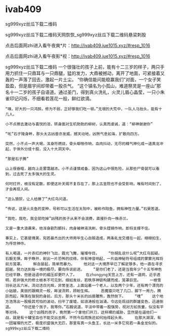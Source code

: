 # ivab409
sg999xyz丝瓜下载二维码

sg999xyz丝瓜下载二维码天网恢恢_sg999xyz丝瓜下载二维码悬梁刺股

点击后面网zhi进入看午夜爽*片：http://ivab409.jue1015.xyz/#resp_1016

点击后面网zhi进入看午夜影*视：http://ivab409.jue1015.xyz/#resp_1016

sg999xyz丝瓜下载二维码    一个很强壮的孩子上前，能有十二三岁的样子，两只手用力抓住一只鼎耳与一只鼎腿，猛的发力，大鼎被撼动，离开了地面，可紧接着又轰的一声落了回去，激起一片土尘。    “你确信能问能稳赢我们”对面，一个女子笑盈盈，但是眉宇间却带着一股杀气。    “这个镇名为小孤山，难道祭灵是一座山”那名十一二岁的孩子自语道。通过圣门，得到真火洗礼，火灵儿眉心晶莹，一只小朱雀印记闪烁，不细看若莲花一般，鲜红欲滴。

    “咦，好大的一只鸿鹄，修为不弱，正好够我们吃一顿。”无垠的大荒中，一队人马抬头，能有十几人。

    小不点擦去激动与喜悦的泪，转身面对生机勃勃的柳树，认真而虔诚，道：“柳神谢谢你”

    “吼”石子陵身畔，那头太古凶兽亦发威，撼天动地，凶煞气息如海，扩散向四方。

    突然，小不点一声大喝，浑身符燃烧，骨头噼啪作响，血肉抖动，无尽的精气神化成一道真龙冲起，于体外分成十股，没入十大洞天中。

    “那是石子腾”

    山上很昏暗，越向上走雾霭越浓。小不点谨慎戒备，因为这山中很危险，从那些尸骨就可以看到，过去死了太多强大的生灵。

    何时打开，根没有定数，即便这补天阁不复存在了，那上古圣院也不会受影响，唯有时间到了，才会再现人间。

    “这么狼狈，让人给揍了”大红鸟问道。

    “传说，这是火炎鱼的变种，号称可以生活在太阳中，被称作阳鱼，拥有神性力量。”石昊答道。

    “我吃，我吃，我全部吃掉”凶残的孩子从来不会浪费，直接扑向一株赤兰。

    又是一重大浪袭来，他浑身剧烈颤抖，肉身被神液洗刷，骨头铿锵作响，即将支撑不住。

    事实上，它甚是瑰美，宛若最杰出的大师用毕生心血锻造成，两条虬龙交缠在一起，栩栩如生，为传世神作。

    有人喝道，一片赤红的神针飞出，霞光飞舞，璀璨夺目。    “你胡乱说什么呢”大红鸟狐疑。    石毅无惧，眸子睁开，射出一片恐怖的纹络，伴有神音响起，一片由神秘符号组成的蒙蒙光辉将前方笼罩。    鲜血冒起，简单而暴力。    他对这一大境界早已了解足够多，他一直在寻求超越，努力达到每一境的极尽，要向传说前进。    “是你们老了，还是当我年少”十五爷神色已经平静，但是话语中的威压却更吓人了。    在zhongyng天宫上方，还有一道网，近乎透明，若非强大的修士根本不可见到，细如发丝，若秩序神链构建而成，笼罩巨宫。    一根雪羽长达五六米，流动洁白光辉，非常圣洁，上面站着一个老人，以及两个少年，还有两个漂亮的小姑娘，美丽的跟精灵一般，眸波流转，顾盼生辉。    恶魔猿只吃了几口，脚下一用力，腾跃而起，降落在狻猊的身前。后方，那头十米长的凶兽雕熊，轰然倒下。    “噗”    这个地方浩荡出一股极其可怕的波动，扫平了废墟，如浪涛般在汹涌，令远处观战的群雄变色，迅速倒退。    “你还是个孩子，我等你。”石毅说道，平淡中带着一股强势，视对方如孩童，似没有平等对待。    这个凶残的孩子，竟然第一个拿他们开刀，这样裸的威胁，显然是在逼他们一战，就是有十罐宝血也不能交出去啊，不然今后雨族还如何抬得起头来。    在那大湖深，有一团璀璨的光芒，极度炽盛强大无匹，那里有真一头鱼王，长达一米多它宛若一条金龙似的。sg999xyz丝瓜下载二维码
